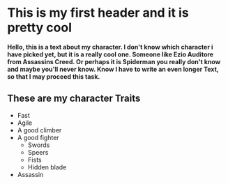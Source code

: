 # This is my first header and it is pretty cool

**Hello, this is a text about my character. I don't know which character i have picked yet,
but it is a really cool one. Someone like Ezio Auditore from Assassins Creed. Or perhaps 
it is Spiderman you really don't know and maybe you'll never know. Know I have to write an even longer Text, so 
that I may proceed this task.**

## These are my character Traits

* Fast
* Agile
* A good climber
* A good fighter
	* Swords
	* Speers
	* Fists
	* Hidden blade
* Assassin

